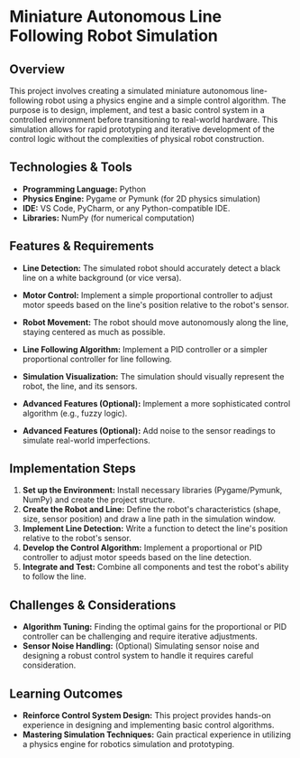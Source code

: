#  Miniature Autonomous Line Following Robot Simulation

## Overview

This project involves creating a simulated miniature autonomous line-following robot using a physics engine and a simple control algorithm. The purpose is to design, implement, and test a basic control system in a controlled environment before transitioning to real-world hardware. This simulation allows for rapid prototyping and iterative development of the control logic without the complexities of physical robot construction.

## Technologies & Tools

* **Programming Language:** Python
* **Physics Engine:** Pygame or Pymunk (for 2D physics simulation)
* **IDE:**  VS Code, PyCharm, or any Python-compatible IDE.
* **Libraries:**  NumPy (for numerical computation)


## Features & Requirements

- **Line Detection:** The simulated robot should accurately detect a black line on a white background (or vice versa).
- **Motor Control:**  Implement a simple proportional controller to adjust motor speeds based on the line's position relative to the robot's sensor.
- **Robot Movement:** The robot should move autonomously along the line, staying centered as much as possible.
- **Line Following Algorithm:**  Implement a PID controller or a simpler proportional controller for line following.
- **Simulation Visualization:**  The simulation should visually represent the robot, the line, and its sensors.

- **Advanced Features (Optional):** Implement a more sophisticated control algorithm (e.g., fuzzy logic).
- **Advanced Features (Optional):** Add noise to the sensor readings to simulate real-world imperfections.


## Implementation Steps

1. **Set up the Environment:** Install necessary libraries (Pygame/Pymunk, NumPy) and create the project structure.
2. **Create the Robot and Line:**  Define the robot's characteristics (shape, size, sensor position) and draw a line path in the simulation window.
3. **Implement Line Detection:**  Write a function to detect the line's position relative to the robot's sensor.
4. **Develop the Control Algorithm:** Implement a proportional or PID controller to adjust motor speeds based on the line detection.
5. **Integrate and Test:** Combine all components and test the robot's ability to follow the line.


## Challenges & Considerations

- **Algorithm Tuning:** Finding the optimal gains for the proportional or PID controller can be challenging and require iterative adjustments.
- **Sensor Noise Handling:** (Optional)  Simulating sensor noise and designing a robust control system to handle it requires careful consideration.


## Learning Outcomes

- **Reinforce Control System Design:** This project provides hands-on experience in designing and implementing basic control algorithms.
- **Mastering Simulation Techniques:**  Gain practical experience in utilizing a physics engine for robotics simulation and prototyping.

